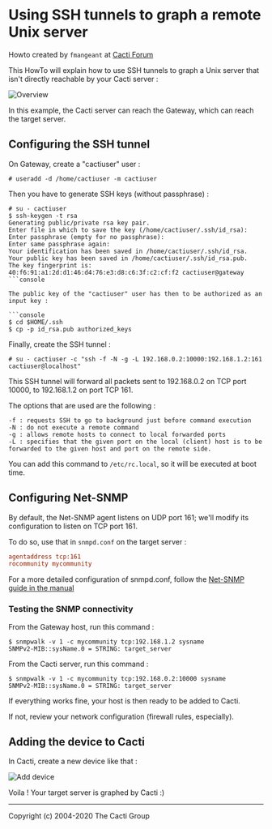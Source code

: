 # Using SSH tunnels to graph a remote Unix server

Howto created by `fmangeant` at [Cacti
Forum](http://forums.cacti.net/viewtopic.php?t=24960)

This HowTo will explain how to use SSH tunnels to graph a Unix server that
isn't directly reachable by your Cacti server :

![Overview](images/device-templates-ssh-tunnel.png)

In this example, the Cacti server can reach the Gateway, which can reach the
target server.

## Configuring the SSH tunnel

On Gateway, create a "cactiuser" user :

```console
# useradd -d /home/cactiuser -m cactiuser
```

Then you have to generate SSH keys (without passphrase) :

```console
# su - cactiuser
$ ssh-keygen -t rsa
Generating public/private rsa key pair.
Enter file in which to save the key (/home/cactiuser/.ssh/id_rsa):
Enter passphrase (empty for no passphrase):
Enter same passphrase again:
Your identification has been saved in /home/cactiuser/.ssh/id_rsa.
Your public key has been saved in /home/cactiuser/.ssh/id_rsa.pub.
The key fingerprint is:
40:f6:91:a1:2d:d1:46:d4:76:e3:d8:c6:3f:c2:cf:f2 cactiuser@gateway
```console

The public key of the "cactiuser" user has then to be authorized as an input key :

```console
$ cd $HOME/.ssh
$ cp -p id_rsa.pub authorized_keys
```

Finally, create the SSH tunnel :

```console
# su - cactiuser -c "ssh -f -N -g -L 192.168.0.2:10000:192.168.1.2:161 cactiuser@localhost"
```

This SSH tunnel will forward all packets sent to 192.168.0.2 on TCP port 10000,
to 192.168.1.2 on port TCP 161.

The options that are used are the following :

```shell
-f : requests SSH to go to background just before command execution
-N : do not execute a remote command
-g : allows remote hosts to connect to local forwarded ports
-L : specifies that the given port on the local (client) host is to be forwarded to the given host and port on the remote side.
```

You can add this command to `/etc/rc.local`, so it will be executed at boot time.

## Configuring Net-SNMP

By default, the Net-SNMP agent listens on UDP port 161; we'll modify its
configuration to listen on TCP port 161.

To do so, use that in `snmpd.conf` on the target server :

```ini
agentaddress tcp:161
rocommunity mycommunity
```

For a more detailed configuration of snmpd.conf, follow the [Net-SNMP guide in
the
manual](https://docs.cacti.net/manual:087:1_installation.1_install_unix.4_configure_snmp)

### Testing the SNMP connectivity

From the Gateway host, run this command :

```console
$ snmpwalk -v 1 -c mycommunity tcp:192.168.1.2 sysname
SNMPv2-MIB::sysName.0 = STRING: target_server
```

From the Cacti server, run this command :

```console
$ snmpwalk -v 1 -c mycommunity tcp:192.168.0.2:10000 sysname
SNMPv2-MIB::sysName.0 = STRING: target_server
```

If everything works fine, your host is then ready to be added to Cacti.

If not, review your network configuration (firewall rules, especially).

## Adding the device to Cacti

In Cacti, create a new device like that :

![Add device](images/device-templates-ssh-add-device.png)

Voila ! Your target server is graphed by Cacti :)

---
Copyright (c) 2004-2020 The Cacti Group
